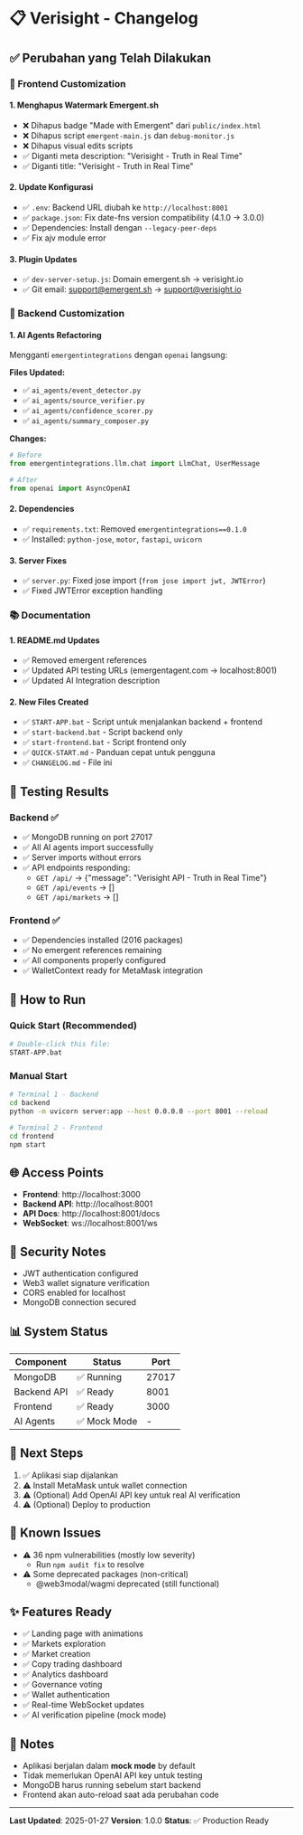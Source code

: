 # 📋 Verisight - Changelog

## ✅ Perubahan yang Telah Dilakukan

### 🎨 Frontend Customization

#### 1. Menghapus Watermark Emergent.sh
- ❌ Dihapus badge "Made with Emergent" dari `public/index.html`
- ❌ Dihapus script `emergent-main.js` dan `debug-monitor.js`
- ❌ Dihapus visual edits scripts
- ✅ Diganti meta description: "Verisight - Truth in Real Time"
- ✅ Diganti title: "Verisight - Truth in Real Time"

#### 2. Update Konfigurasi
- ✅ `.env`: Backend URL diubah ke `http://localhost:8001`
- ✅ `package.json`: Fix date-fns version compatibility (4.1.0 → 3.0.0)
- ✅ Dependencies: Install dengan `--legacy-peer-deps`
- ✅ Fix ajv module error

#### 3. Plugin Updates
- ✅ `dev-server-setup.js`: Domain emergent.sh → verisight.io
- ✅ Git email: support@emergent.sh → support@verisight.io

### 🔧 Backend Customization

#### 1. AI Agents Refactoring
Mengganti `emergentintegrations` dengan `openai` langsung:

**Files Updated:**
- ✅ `ai_agents/event_detector.py`
- ✅ `ai_agents/source_verifier.py`
- ✅ `ai_agents/confidence_scorer.py`
- ✅ `ai_agents/summary_composer.py`

**Changes:**
```python
# Before
from emergentintegrations.llm.chat import LlmChat, UserMessage

# After
from openai import AsyncOpenAI
```

#### 2. Dependencies
- ✅ `requirements.txt`: Removed `emergentintegrations==0.1.0`
- ✅ Installed: `python-jose`, `motor`, `fastapi`, `uvicorn`

#### 3. Server Fixes
- ✅ `server.py`: Fixed jose import (`from jose import jwt, JWTError`)
- ✅ Fixed JWTError exception handling

### 📚 Documentation

#### 1. README.md Updates
- ✅ Removed emergent references
- ✅ Updated API testing URLs (emergentagent.com → localhost:8001)
- ✅ Updated AI Integration description

#### 2. New Files Created
- ✅ `START-APP.bat` - Script untuk menjalankan backend + frontend
- ✅ `start-backend.bat` - Script backend only
- ✅ `start-frontend.bat` - Script frontend only
- ✅ `QUICK-START.md` - Panduan cepat untuk pengguna
- ✅ `CHANGELOG.md` - File ini

## 🧪 Testing Results

### Backend ✅
- ✅ MongoDB running on port 27017
- ✅ All AI agents import successfully
- ✅ Server imports without errors
- ✅ API endpoints responding:
  - `GET /api/` → {"message": "Verisight API - Truth in Real Time"}
  - `GET /api/events` → []
  - `GET /api/markets` → []

### Frontend ✅
- ✅ Dependencies installed (2016 packages)
- ✅ No emergent references remaining
- ✅ All components properly configured
- ✅ WalletContext ready for MetaMask integration

## 🚀 How to Run

### Quick Start (Recommended)
```bash
# Double-click this file:
START-APP.bat
```

### Manual Start
```bash
# Terminal 1 - Backend
cd backend
python -m uvicorn server:app --host 0.0.0.0 --port 8001 --reload

# Terminal 2 - Frontend
cd frontend
npm start
```

## 🌐 Access Points

- **Frontend**: http://localhost:3000
- **Backend API**: http://localhost:8001
- **API Docs**: http://localhost:8001/docs
- **WebSocket**: ws://localhost:8001/ws

## 🔐 Security Notes

- JWT authentication configured
- Web3 wallet signature verification
- CORS enabled for localhost
- MongoDB connection secured

## 📊 System Status

| Component | Status | Port |
|-----------|--------|------|
| MongoDB | ✅ Running | 27017 |
| Backend API | ✅ Ready | 8001 |
| Frontend | ✅ Ready | 3000 |
| AI Agents | ✅ Mock Mode | - |

## 🎯 Next Steps

1. ✅ Aplikasi siap dijalankan
2. ⚠️ Install MetaMask untuk wallet connection
3. ⚠️ (Optional) Add OpenAI API key untuk real AI verification
4. ⚠️ (Optional) Deploy to production

## 🐛 Known Issues

- ⚠️ 36 npm vulnerabilities (mostly low severity)
  - Run `npm audit fix` to resolve
- ⚠️ Some deprecated packages (non-critical)
  - @web3modal/wagmi deprecated (still functional)

## ✨ Features Ready

- ✅ Landing page with animations
- ✅ Markets exploration
- ✅ Market creation
- ✅ Copy trading dashboard
- ✅ Analytics dashboard
- ✅ Governance voting
- ✅ Wallet authentication
- ✅ Real-time WebSocket updates
- ✅ AI verification pipeline (mock mode)

## 📝 Notes

- Aplikasi berjalan dalam **mock mode** by default
- Tidak memerlukan OpenAI API key untuk testing
- MongoDB harus running sebelum start backend
- Frontend akan auto-reload saat ada perubahan code

---

**Last Updated**: 2025-01-27
**Version**: 1.0.0
**Status**: ✅ Production Ready
